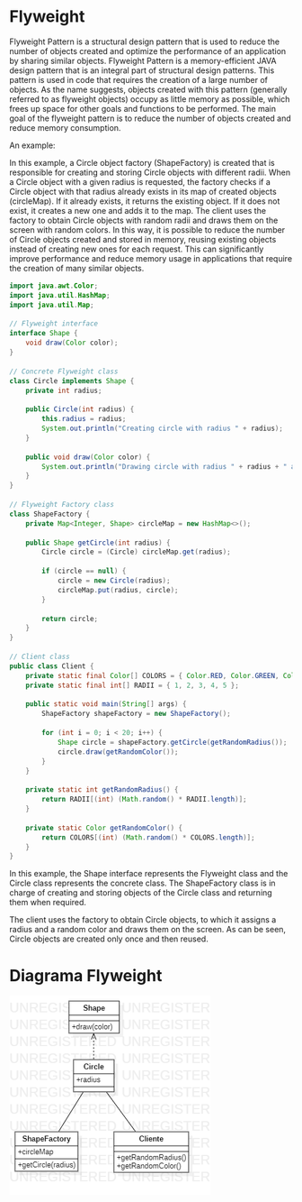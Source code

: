 # Flyweight

Flyweight Pattern is a structural design pattern that is used to reduce the number of objects created and optimize the performance of an application by sharing similar objects.
Flyweight Pattern is a memory-efficient JAVA design pattern that is an integral part of structural design patterns. This pattern is used in code that requires the creation of a large number of objects. As the name suggests, objects created with this pattern (generally referred to as flyweight objects) occupy as little memory as possible, which frees up space for other goals and functions to be performed. The main goal of the flyweight pattern is to reduce the number of objects created and reduce memory consumption.

An example:

In this example, a Circle object factory (ShapeFactory) is created that is responsible for creating and storing Circle objects with different radii. When a Circle object with a given radius is requested, the factory checks if a Circle object with that radius already exists in its map of created objects (circleMap). If it already exists, it returns the existing object. If it does not exist, it creates a new one and adds it to the map.
The client uses the factory to obtain Circle objects with random radii and draws them on the screen with random colors.
In this way, it is possible to reduce the number of Circle objects created and stored in memory, reusing existing objects instead of creating new ones for each request. This can significantly improve performance and reduce memory usage in applications that require the creation of many similar objects.

```java
import java.awt.Color;
import java.util.HashMap;
import java.util.Map;

// Flyweight interface
interface Shape {
    void draw(Color color);
}

// Concrete Flyweight class
class Circle implements Shape {
    private int radius;

    public Circle(int radius) {
        this.radius = radius;
        System.out.println("Creating circle with radius " + radius);
    }

    public void draw(Color color) {
        System.out.println("Drawing circle with radius " + radius + " and color " + color);
    }
}

// Flyweight Factory class
class ShapeFactory {
    private Map<Integer, Shape> circleMap = new HashMap<>();

    public Shape getCircle(int radius) {
        Circle circle = (Circle) circleMap.get(radius);

        if (circle == null) {
            circle = new Circle(radius);
            circleMap.put(radius, circle);
        }

        return circle;
    }
}

// Client class
public class Client {
    private static final Color[] COLORS = { Color.RED, Color.GREEN, Color.BLUE, Color.WHITE, Color.BLACK };
    private static final int[] RADII = { 1, 2, 3, 4, 5 };

    public static void main(String[] args) {
        ShapeFactory shapeFactory = new ShapeFactory();

        for (int i = 0; i < 20; i++) {
            Shape circle = shapeFactory.getCircle(getRandomRadius());
            circle.draw(getRandomColor());
        }
    }

    private static int getRandomRadius() {
        return RADII[(int) (Math.random() * RADII.length)];
    }

    private static Color getRandomColor() {
        return COLORS[(int) (Math.random() * COLORS.length)];
    }
}
```
In this example, the Shape interface represents the Flyweight class and the Circle class represents the concrete class. The ShapeFactory class is in charge of creating and storing objects of the Circle class and returning them when required.

The client uses the factory to obtain Circle objects, to which it assigns a radius and a random color and draws them on the screen. As can be seen, Circle objects are created only once and then reused.


# Diagrama Flyweight

![Diagrama Flyweight](DiagramaFlyweightPattern.png)